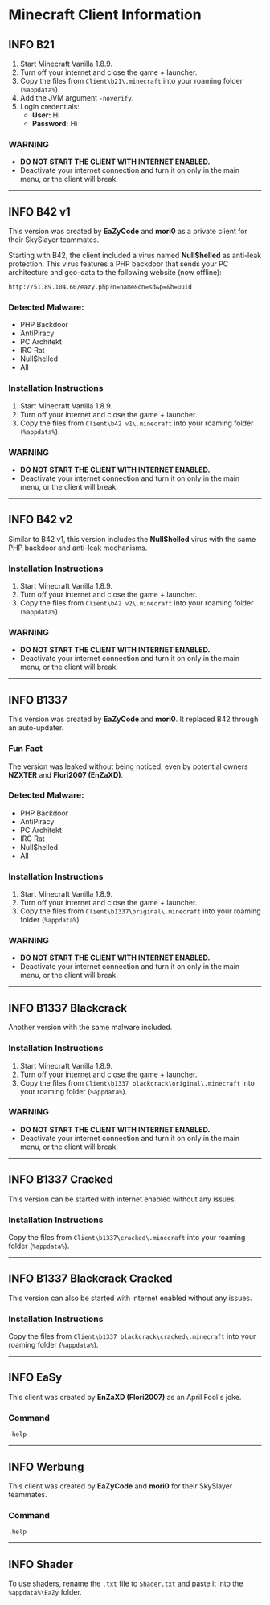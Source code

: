 # Minecraft Client Information

## INFO B21
1. Start Minecraft Vanilla 1.8.9.
2. Turn off your internet and close the game + launcher.
3. Copy the files from `Client\b21\.minecraft` into your roaming folder (`%appdata%`).
4. Add the JVM argument `-noverify`.
5. Login credentials:
   - **User:** Hi  
   - **Password:** Hi

### WARNING
- **DO NOT START THE CLIENT WITH INTERNET ENABLED.**
- Deactivate your internet connection and turn it on only in the main menu, or the client will break.

---

## INFO B42 v1
This version was created by **EaZyCode** and **mori0** as a private client for their SkySlayer teammates.

Starting with B42, the client included a virus named **Null$helled** as anti-leak protection. This virus features a PHP backdoor that sends your PC architecture and geo-data to the following website (now offline):

```
http://51.89.104.60/eazy.php?n=name&cn=sd&p=&h=uuid
```

### Detected Malware:
- PHP Backdoor
- AntiPiracy
- PC Architekt
- IRC Rat
- Null$helled
- All

### Installation Instructions
1. Start Minecraft Vanilla 1.8.9.
2. Turn off your internet and close the game + launcher.
3. Copy the files from `Client\b42 v1\.minecraft` into your roaming folder (`%appdata%`).

### WARNING
- **DO NOT START THE CLIENT WITH INTERNET ENABLED.**
- Deactivate your internet connection and turn it on only in the main menu, or the client will break.

---

## INFO B42 v2
Similar to B42 v1, this version includes the **Null$helled** virus with the same PHP backdoor and anti-leak mechanisms.

### Installation Instructions
1. Start Minecraft Vanilla 1.8.9.
2. Turn off your internet and close the game + launcher.
3. Copy the files from `Client\b42 v2\.minecraft` into your roaming folder (`%appdata%`).

### WARNING
- **DO NOT START THE CLIENT WITH INTERNET ENABLED.**
- Deactivate your internet connection and turn it on only in the main menu, or the client will break.

---

## INFO B1337
This version was created by **EaZyCode** and **mori0**. It replaced B42 through an auto-updater.

### Fun Fact
The version was leaked without being noticed, even by potential owners **NZXTER** and **Flori2007 (EnZaXD)**.

### Detected Malware:
- PHP Backdoor
- AntiPiracy
- PC Architekt
- IRC Rat
- Null$helled
- All

### Installation Instructions
1. Start Minecraft Vanilla 1.8.9.
2. Turn off your internet and close the game + launcher.
3. Copy the files from `Client\b1337\original\.minecraft` into your roaming folder (`%appdata%`).

### WARNING
- **DO NOT START THE CLIENT WITH INTERNET ENABLED.**
- Deactivate your internet connection and turn it on only in the main menu, or the client will break.

---

## INFO B1337 Blackcrack
Another version with the same malware included.

### Installation Instructions
1. Start Minecraft Vanilla 1.8.9.
2. Turn off your internet and close the game + launcher.
3. Copy the files from `Client\b1337 blackcrack\original\.minecraft` into your roaming folder (`%appdata%`).

### WARNING
- **DO NOT START THE CLIENT WITH INTERNET ENABLED.**
- Deactivate your internet connection and turn it on only in the main menu, or the client will break.

---

## INFO B1337 Cracked
This version can be started with internet enabled without any issues.

### Installation Instructions
Copy the files from `Client\b1337\cracked\.minecraft` into your roaming folder (`%appdata%`).

---

## INFO B1337 Blackcrack Cracked
This version can also be started with internet enabled without any issues.

### Installation Instructions
Copy the files from `Client\b1337 blackcrack\cracked\.minecraft` into your roaming folder (`%appdata%`).

---

## INFO EaSy
This client was created by **EnZaXD (Flori2007)** as an April Fool's joke.

### Command
```
-help
```

---

## INFO Werbung
This client was created by **EaZyCode** and **mori0** for their SkySlayer teammates.

### Command
```
.help
```

---

## INFO Shader
To use shaders, rename the `.txt` file to `Shader.txt` and paste it into the `%appdata%\EaZy` folder.
